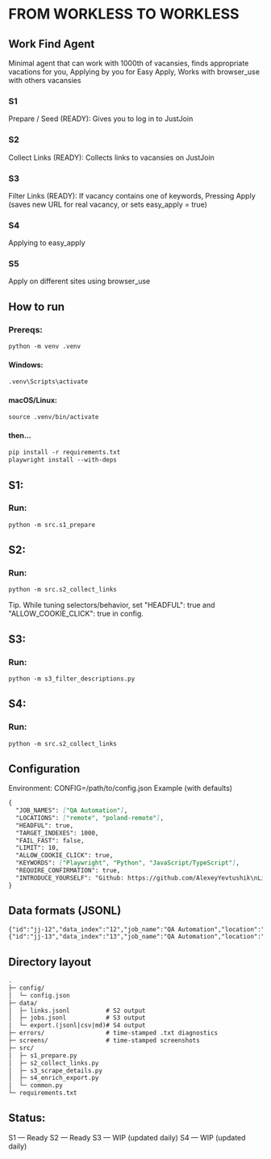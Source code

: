 # FROM WORKLESS TO WORKLESS

## Work Find Agent

Minimal agent that can work with 1000th of vacansies, finds appropriate vacations for you, Applying by you for Easy Apply, Works with browser_use with others vacansies

### S1
Prepare / Seed (READY): Gives you to log in to JustJoin

### S2
Collect Links (READY): Collects links to vacansies on JustJoin

### S3
Filter Links (READY): If vacancy contains one of keywords, Pressing Apply (saves new URL for real vacancy, or sets easy_apply = true)

### S4
Applying to easy_apply

### S5
Apply on different sites using browser_use

## How to run
### Prereqs:

```markdown
python -m venv .venv
```

#### Windows: 
```markdown
.venv\Scripts\activate
```

#### macOS/Linux:
```markdown
source .venv/bin/activate
```
#### then...

```markdown
pip install -r requirements.txt
playwright install --with-deps
```

## S1:
### Run:
```markdown
python -m src.s1_prepare
```
## S2:
### Run:
```markdown
python -m src.s2_collect_links
```
Tip. While tuning selectors/behavior, set "HEADFUL": true and "ALLOW_COOKIE_CLICK": true in config.

## S3:
### Run:
```markdown
python -m s3_filter_descriptions.py
```

## S4:
### Run:
```markdown
python -m src.s2_collect_links
```

## Configuration
   
Environment: CONFIG=/path/to/config.json
Example (with defaults)

```markdown
{
  "JOB_NAMES": ["QA Automation"],
  "LOCATIONS": ["remote", "poland-remote"],
  "HEADFUL": true,
  "TARGET_INDEXES": 1000,
  "FAIL_FAST": false,
  "LIMIT": 10,
  "ALLOW_COOKIE_CLICK": true,
  "KEYWORDS": ["Playwright", "Python", "JavaScript/TypeScript"],
  "REQUIRE_CONFIRMATION": true,
  "INTRODUCE_YOURSELF": "Github: https://github.com/AlexeyYevtushik\nLinkedIn: https://www.linkedin.com/in/alexey-yevtushik/"
}
```


## Data formats (JSONL)
```markdown
{"id":"jj-12","data_index":"12","job_name":"QA Automation","location":"remote","url":"https://justjoin.it/job-offer/...","new_href":true}
{"id":"jj-13","data_index":"13","job_name":"QA Automation","location":"poland-remote","url":"https://justjoin.it/job-offer/...","new_href":true}
```

## Directory layout
```markdown
.
├─ config/
│  └─ config.json
├─ data/
│  ├─ links.jsonl          # S2 output
│  ├─ jobs.jsonl           # S3 output
│  └─ export.(jsonl|csv|md)# S4 output
├─ errors/                 # time-stamped .txt diagnostics
├─ screens/                # time-stamped screenshots
├─ src/
│  ├─ s1_prepare.py
│  ├─ s2_collect_links.py
│  ├─ s3_scrape_details.py
│  ├─ s4_enrich_export.py
│  └─ common.py
└─ requirements.txt
```
## Status:

S1 — Ready
S2 — Ready
S3 — WIP (updated daily)
S4 — WIP (updated daily)
